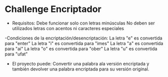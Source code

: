 <h1> Challenge Encriptador </h1>


- Requisitos:
Debe funcionar solo con letras minúsculas
No deben ser utilizados letras con acentos ni caracteres especiales

-Condiciones de la encriptación/desencriptación:
    La letra "e" es convertida para "enter"
    La letra "i" es convertida para "imes"
    La letra "a" es convertida para "ai"
    La letra "o" es convertida para "ober"
    La letra "u" es convertida para "ufat"

- El proyecto puede:
Convertir una palabra ala versión encriptada y  también devolver una palabra encriptada para su versión original.
